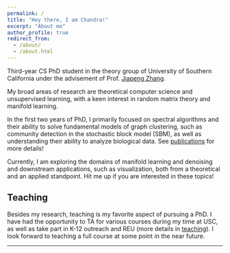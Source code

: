 ```yaml
---
permalink: /
title: "Hey there, I am Chandra!"
excerpt: "About me"
author_profile: true
redirect_from: 
  - /about/
  - /about.html
---
```

Third-year CS PhD student in the theory group of University of Southern California under the advisement of Prof. [Jiapeng Zhang](https://sites.google.com/site/jiapeng0708/home).

My broad areas of research are theoretical computer science and unsupervised learning, with a keen interest in random matrix theory and manifold learning. 

In the first two years of PhD, I primarily focused on spectral algorithms and their ability to solve fundamental models of graph clustering, such as community detection in the stochastic block model (SBM), as well as understanding their ability to analyze biological data. See [publications](/home//publications) for more details! 

Currently, I am exploring the domains of manifold learning and denoising and downstream applications, such as visualization, both from a theoretical and an applied standpoint. Hit me up if you are interested in these topics!



## **Teaching**

Besides my research, teaching is my favorite aspect of pursuing a PhD. I have had the opportunity to TA for various courses during my time at USC, as well as take part in K-12 outreach and REU (more details in [teaching](/home//teaching)). I look forward to teaching a full course at some point in the near future.


---








